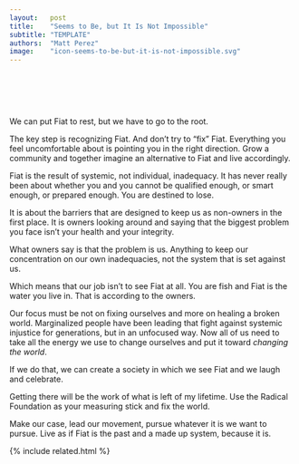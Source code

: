 ```yaml
---
layout:   post
title:    "Seems to Be, but It Is Not Impossible"
subtitle: "TEMPLATE"
authors:  "Matt Perez"
image:    "icon-seems-to-be-but-it-is-not-impossible.svg"
---
```


<div style="display:none;">
 <p>We can put <span style='font-family:Verdana; '>Fiat</span> to rest.</p>
</div>

<h1>&nbsp;</h1>
 <p>We can put <span class='_paradigm'>Fiat</span> to rest, but we have to go to the root.</p>
 <p>The key step is recognizing <span class='_paradigm'>Fiat</span>.  And don’t try to “fix” <span class='_paradigm'>Fiat</span>.  Everything you feel uncomfortable about is pointing you in the right direction. Grow a community and together imagine an alternative to <span class='_paradigm'>Fiat</span> and live accordingly.</p>
 <p><span class='_paradigm'>Fiat</span> is the result of systemic, not individual, inadequacy. It has never really been about whether you and you cannot be qualified enough, or smart enough, or prepared enough. You are destined to lose.</p>
 <p>It is about the barriers that are designed to keep us as non-owners in the first place. It is owners looking around and saying that the biggest problem you face isn’t your health and your integrity.</p>
 <p>What owners say is that the problem is us. Anything to keep our concentration on our own inadequacies, not the system that is set against us.</p>
 <p>Which means that our job isn’t to see <span class='_paradigm'>Fiat</span> at all. You are fish and <span class='_paradigm'>Fiat</span> is the water you live in. That is according to the owners.</p>
 <p>Our focus must be not on fixing ourselves and more on healing a broken world. Marginalized people have been leading that fight against systemic injustice for generations, but in an unfocused way. Now all of us need to take all the energy we use to change ourselves and put it toward <em>changing the world</em>.</p>
 <p>If we do that, we can create a society in which we see <span class='_paradigm'>Fiat</span> and we laugh and celebrate.</p>
 <p>Getting there will be the work of what is left of my  lifetime. Use the <span class='_paradigm'>Radical</span> Foundation as your measuring stick and fix the world.</p>
 <p>Make our case, lead our movement, pursue whatever it is we want to pursue. Live as if <span class='_paradigm'>Fiat</span> is the past and a made up system, because it is.</p>

{% include related.html %}
